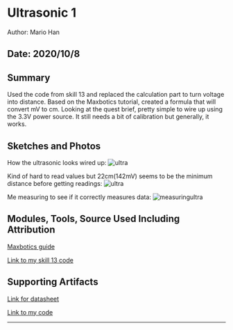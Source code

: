 #  Ultrasonic 1

Author: Mario Han

Date: 2020/10/8
-----

## Summary

Used the code from skill 13 and replaced the calculation part to turn voltage into distance. Based on the Maxbotics tutorial, created a formula that will convert mV to cm. Looking at the quest brief, pretty simple to wire up using the 3.3V power source. It still needs a bit of calibration but generally, it works.

## Sketches and Photos

How the ultrasonic looks wired up:
![ultra](https://user-images.githubusercontent.com/45515930/95518662-88811180-0991-11eb-8dea-37ba73092c6e.JPG)

Kind of hard to read values but 22cm(142mV) seems to be the minimum distance before getting readings:
![ultra](https://user-images.githubusercontent.com/45515930/95518737-b1090b80-0991-11eb-839f-54d94ace0a58.png)

Me measuring to see if it correctly measures data:
![measuringultra](https://user-images.githubusercontent.com/45515930/95518818-de55b980-0991-11eb-939d-747b7ca05d13.JPG)

## Modules, Tools, Source Used Including Attribution

[Maxbotics guide](https://www.maxbotix.com/ultrasonic-sensor-hrlv%E2%80%91maxsonar%E2%80%91ez-guide-158)

[Link to my skill 13 code](https://github.com/BU-EC444/Han-Mario-1/tree/master/skills/cluster-2/13/code)

## Supporting Artifacts

[Link for datasheet](https://www.maxbotix.com/documents/HRLV-MaxSonar-EZ_Datasheet.pdf)

[Link to my code](https://github.com/BU-EC444/Han-Mario-1/tree/master/skills/cluster-2/14/code)

-----
